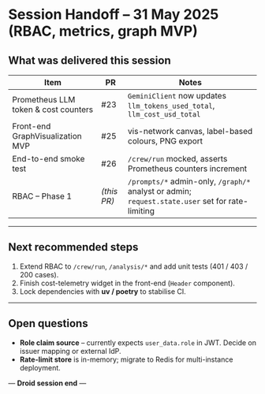 # Session Handoff – 31 May 2025 (RBAC, metrics, graph MVP)

## What was delivered this session

| Item | PR | Notes |
|------|----|-------|
| Prometheus LLM token & cost counters | #23 | `GeminiClient` now updates `llm_tokens_used_total`, `llm_cost_usd_total` |
| Front-end GraphVisualization MVP | #25 | vis-network canvas, label-based colours, PNG export |
| End-to-end smoke test | #26 | `/crew/run` mocked, asserts Prometheus counters increment |
| RBAC – Phase 1 | _(this PR)_ | `/prompts/*` admin-only, `/graph/*` analyst or admin; `request.state.user` set for rate-limiting |

---

## Next recommended steps

1. Extend RBAC to `/crew/run`, `/analysis/*` and add unit tests (401 / 403 / 200 cases).  
2. Finish cost-telemetry widget in the front-end (`Header` component).  
3. Lock dependencies with **uv / poetry** to stabilise CI.

---

## Open questions

* **Role claim source** – currently expects `user_data.role` in JWT. Decide on issuer mapping or external IdP.  
* **Rate-limit store** is in-memory; migrate to Redis for multi-instance deployment.

–– **Droid session end** ––
